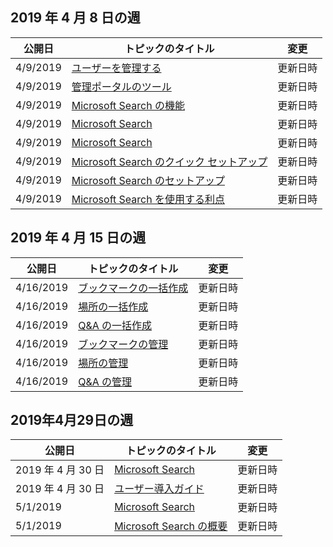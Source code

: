 <!-- This file is generated automatically each week. Changes made to this file will be overwritten.-->




## <a name="week-of-april-08-2019"></a>2019 年 4 月 8 日の週


| 公開日 |トピックのタイトル | 変更 |
|------|------------|--------|
| 4/9/2019 | [ユーザーを管理する](/MicrosoftSearch/add-users) | 更新日時 |
| 4/9/2019 | [管理ポータルのツール](/MicrosoftSearch/admin-portal-tools) | 更新日時 |
| 4/9/2019 | [Microsoft Search の機能](/MicrosoftSearch/features) | 更新日時 |
| 4/9/2019 | [Microsoft Search](/MicrosoftSearch/index) | 更新日時 |
| 4/9/2019 | [Microsoft Search](/MicrosoftSearch/microsoft-search) | 更新日時 |
| 4/9/2019 | [Microsoft Search のクイック セットアップ](/MicrosoftSearch/quick-set-up) | 更新日時 |
| 4/9/2019 | [Microsoft Search のセットアップ](/MicrosoftSearch/set-up-microsoft-search) | 更新日時 |
| 4/9/2019 | [Microsoft Search を使用する利点](/MicrosoftSearch/why-microsoft-search) | 更新日時 |


## <a name="week-of-april-15-2019"></a>2019 年 4 月 15 日の週


| 公開日 |トピックのタイトル | 変更 |
|------|------------|--------|
| 4/16/2019 | [ブックマークの一括作成](/MicrosoftSearch/bulk-create-bookmarks) | 更新日時 |
| 4/16/2019 | [場所の一括作成](/MicrosoftSearch/bulk-create-locations) | 更新日時 |
| 4/16/2019 | [Q&A の一括作成](/MicrosoftSearch/bulk-create-qas) | 更新日時 |
| 4/16/2019 | [ブックマークの管理](/MicrosoftSearch/manage-bookmarks) | 更新日時 |
| 4/16/2019 | [場所の管理](/MicrosoftSearch/manage-locations) | 更新日時 |
| 4/16/2019 | [Q&A の管理](/MicrosoftSearch/manage-qas) | 更新日時 |


## <a name="week-of-april-29-2019"></a>2019年4月29日の週


| 公開日 |トピックのタイトル | 変更 |
|------|------------|--------|
| 2019 年 4 月 30 日 | [Microsoft Search](/MicrosoftSearch/microsoft-search) | 更新日時 |
| 2019 年 4 月 30 日 | [ユーザー導入ガイド](/MicrosoftSearch/user-adoption-guide) | 更新日時 |
| 5/1/2019 | [Microsoft Search](/MicrosoftSearch/microsoft-search) | 更新日時 |
| 5/1/2019 | [Microsoft Search の概要](/MicrosoftSearch/overview-microsoft-search) | 更新日時 |

